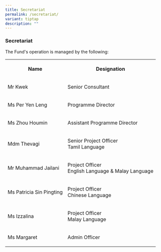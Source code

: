 ```yaml
---
title: Secretariat
permalink: /secretariat/
variant: tiptap
description: ""
---
```

<h3>Secretariat</h3>
<p>The Fund's operation is managed by the following:</p>
<table style="minWidth: 50px">
<colgroup>
<col>
<col>
</colgroup>
<tbody>
<tr>
<th rowspan="1" colspan="1">
<p>Name</p>
</th>
<th rowspan="1" colspan="1">
<p>Designation</p>
</th>
</tr>
<tr>
<td rowspan="1" colspan="1">
<p>Mr Kwek
<br>
</p>
</td>
<td rowspan="1" colspan="1">
<p>Senior Consultant</p>
</td>
</tr>
<tr>
<td rowspan="1" colspan="1">
<p>Ms Per Yen Leng</p>
</td>
<td rowspan="1" colspan="1">
<p>Programme Director</p>
</td>
</tr>
<tr>
<td rowspan="1" colspan="1">
<p>Ms Zhou Houmin</p>
</td>
<td rowspan="1" colspan="1">
<p>Assistant Programme Director</p>
</td>
</tr>
<tr>
<td rowspan="1" colspan="1">
<p>Mdm Thevagi</p>
</td>
<td rowspan="1" colspan="1">
<p>Senior Project Officer
<br>Tamil Language</p>
</td>
</tr>
<tr>
<td rowspan="1" colspan="1">
<p>Mr Muhammad Jailani</p>
</td>
<td rowspan="1" colspan="1">
<p>Project Officer
<br>English Language &amp; Malay Language</p>
</td>
</tr>
<tr>
<td rowspan="1" colspan="1">
<p>Ms Patricia Sin Pingting</p>
</td>
<td rowspan="1" colspan="1">
<p>Project Officer
<br>Chinese Language</p>
</td>
</tr>
<tr>
<td rowspan="1" colspan="1">
<p>Ms Izzalina</p>
</td>
<td rowspan="1" colspan="1">
<p>Project Officer
<br>Malay Language</p>
</td>
</tr>
<tr>
<td rowspan="1" colspan="1">
<p>Ms Margaret</p>
</td>
<td rowspan="1" colspan="1">
<p>Admin Officer</p>
</td>
</tr>
</tbody>
</table>
<p></p>